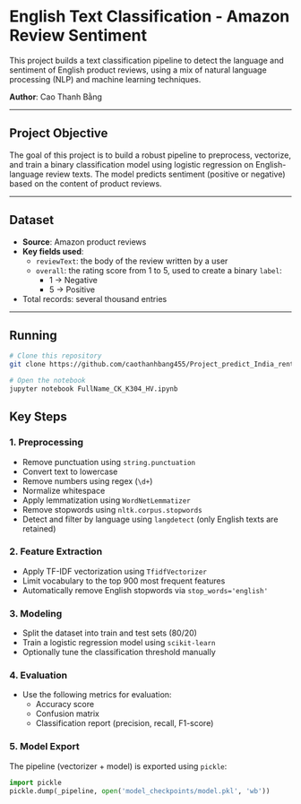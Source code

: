 # English Text Classification - Amazon Review Sentiment

This project builds a text classification pipeline to detect the language and sentiment of English product reviews, using a mix of natural language processing (NLP) and machine learning techniques.

**Author**: Cao Thanh Bằng  

---

## Project Objective

The goal of this project is to build a robust pipeline to preprocess, vectorize, and train a binary classification model using logistic regression on English-language review texts. The model predicts sentiment (positive or negative) based on the content of product reviews.

---

## Dataset

- **Source**: Amazon product reviews
- **Key fields used**:
  - `reviewText`: the body of the review written by a user
  - `overall`: the rating score from 1 to 5, used to create a binary `label`:
    - 1 → Negative
    - 5 → Positive
- Total records: several thousand entries

---
## Running

```bash
# Clone this repository
git clone https://github.com/caothanhbang455/Project_predict_India_rental_house.git

# Open the notebook
jupyter notebook FullName_CK_K304_HV.ipynb
```

## Key Steps

### 1. Preprocessing

- Remove punctuation using `string.punctuation`
- Convert text to lowercase
- Remove numbers using regex (`\d+`)
- Normalize whitespace
- Apply lemmatization using `WordNetLemmatizer`
- Remove stopwords using `nltk.corpus.stopwords`
- Detect and filter by language using `langdetect` (only English texts are retained)

### 2. Feature Extraction

- Apply TF-IDF vectorization using `TfidfVectorizer`
- Limit vocabulary to the top 900 most frequent features
- Automatically remove English stopwords via `stop_words='english'`

### 3. Modeling

- Split the dataset into train and test sets (80/20)
- Train a logistic regression model using `scikit-learn`
- Optionally tune the classification threshold manually

### 4. Evaluation

- Use the following metrics for evaluation:
  - Accuracy score
  - Confusion matrix
  - Classification report (precision, recall, F1-score)

### 5. Model Export

The pipeline (vectorizer + model) is exported using `pickle`:

```python
import pickle
pickle.dump(_pipeline, open('model_checkpoints/model.pkl', 'wb'))



